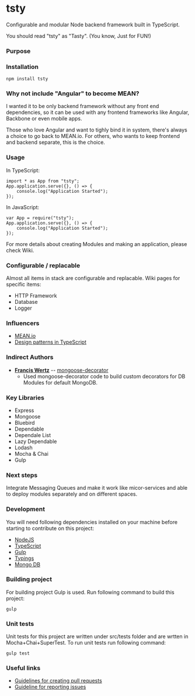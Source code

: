 tsty
===================
Configurable and modular Node backend framework built in TypeScript.

You should read "tsty" as "Tasty". (You know, Just for FUN!)

### Purpose

### Installation
```
npm install tsty
```

### Why not include "Angular" to become MEAN?
I wanted it to be only backend framework without any front end dependencies, so it can be used with any frontend frameworks like Angular, Backbone or even mobile apps.

Those who love Angular and want to tighly bind it in system, there's always a choice to go back to MEAN.io. For others, who wants to keep frontend and backend separate, this is the choice.

### Usage
In TypeScript:
```
import * as App from "tsty";
App.application.serve({}, () => {
    console.log("Application Started");
});
```

In JavaScript:
```
var App = require("tsty");
App.application.serve({}, () => {
    console.log("Application Started");
});
```

For more details about creating Modules and making an application, please check Wiki.

### Configurable / replacable
Almost all items in stack are configurable and replacable. Wiki pages for specific items:
- HTTP Framework
- Database
- Logger

### Influencers
- [MEAN.io](http://mean.io/)
- [Design patterns in TypeScript](https://github.com/torokmark/design_patterns_in_typescript)

### Indirect Authors
- **[Francis Wertz](https://github.com/fwertz)** -- [mongoose-decorator](https://github.com/fwertz/mongoose-decorator)
  - Used mongoose-decorator code to build custom decorators for DB Modules for default MongoDB.

### Key Libraries
- Express
- Mongoose
- Bluebird
- Dependable
- Dependale List
- Lazy Dependable
- Lodash
- Mocha & Chai
- Gulp

### Next steps
Integrate Messaging Queues and make it work like micor-services and able to deploy modules separately and on different spaces.

### Development
You will need following dependencies installed on your machine before starting to contribute on this project:
- [NodeJS](https://nodejs.org/)
- [TypeScript](https://www.typescriptlang.org/)
- [Gulp](http://gulpjs.com/)
- [Typings](https://github.com/typings/typings)
- [Mongo DB](https://www.mongodb.com/)

### Building project
For building project Gulp is used. Run following command to build this project:
```
gulp
```

### Unit tests
Unit tests for this project are written under src/tests folder and are wrtten in Mocha+Chai+SuperTest. To run unit tests run following command:
```
gulp test
```

### Useful links
- [Guidelines for creating pull requests](https://github.com/blog/1943-how-to-write-the-perfect-pull-request)
- [Guideline for reporting issues](https://github.com/necolas/issue-guidelines)